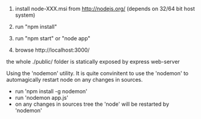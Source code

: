 1. install node-XXX.msi from http://nodejs.org/ (depends on 32/64 bit host system)

2. run "npm install"

3. run "npm start" or "node app"

4. browse http://localhost:3000/

the whole ./public/ folder is statically exposed by express web-server

Using the 'nodemon' utility.
It is quite convinitent to use the 'nodemon' to automagically restart node on any changes in sources.
* run 'npm install -g nodemon'
* run 'nodemon app.js'
* on any changes in sources tree the 'node' will be restarted by 'nodemon'